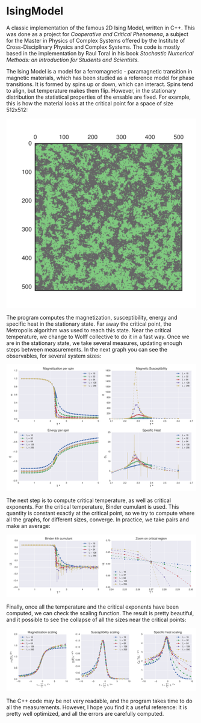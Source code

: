 # IsingModel

A classic implementation of the famous 2D Ising Model, written in C++. This was done as a project for *Cooperative and Critical Phenomena*, a subject for the Master in Physics of Complex Systems offered by the Institute of Cross-Disciplinary Physics and Complex Systems. The code is mostly based in the implementation by Raul Toral in his book *Stochastic Numerical Methods: an Introduction for Students and Scientists.*

The Ising Model is a model for a ferromagnetic - paramagnetic transition in magnetic materials, which has been studied as a reference model for phase transitions. It is formed by spins up or down, which can interact. Spins tend to align, but temperature makes them flip. However, in the stationary distribution the statistical properties of the ensable are fixed. 
For example, this is how the material looks at the critical point for a space of size 512x512:

![Ising 512](https://github.com/VictorSeven/IsingModel/blob/master/images/config512.png "Ising 512")

The program computes the magnetization, susceptibility, energy and specific heat in the stationary state. Far away the critical point, the Metropolis algorithm was used to reach this state. Near the critical temperature, we change to Wolff collective to do it in a fast way. Once we are in the stationary state, we take several measures, updating enough steps between measurements. In the next graph you can see the observables, for several system sizes:

![Ising](https://github.com/VictorSeven/IsingModel/blob/master/images/observ.png "Ising Observables")

The next step is to compute critical temperature, as well as critical exponents. For the critical temperature, Binder cumulant is used. This quantity is constant exactly at the critical point, so we try to compute where all the graphs, for different sizes, converge. In practice, we take pairs and make an average:

![Binder](https://github.com/VictorSeven/IsingModel/blob/master/images/binder.png "Binder Cumulant")

Finally, once all the temperature and the critical exponents have been computed, we can check the scaling function. The result is pretty beautiful, and it possible to see the collapse of all the sizes near the critical points:

![Binder](https://github.com/VictorSeven/IsingModel/blob/master/images/scaling.png "Binder Cumulant")

The C++ code may be not very readable, and the program takes time to do all the measurements. However, I hope you find it a useful reference: it is pretty well optimized, and all the errors are carefully computed. 






